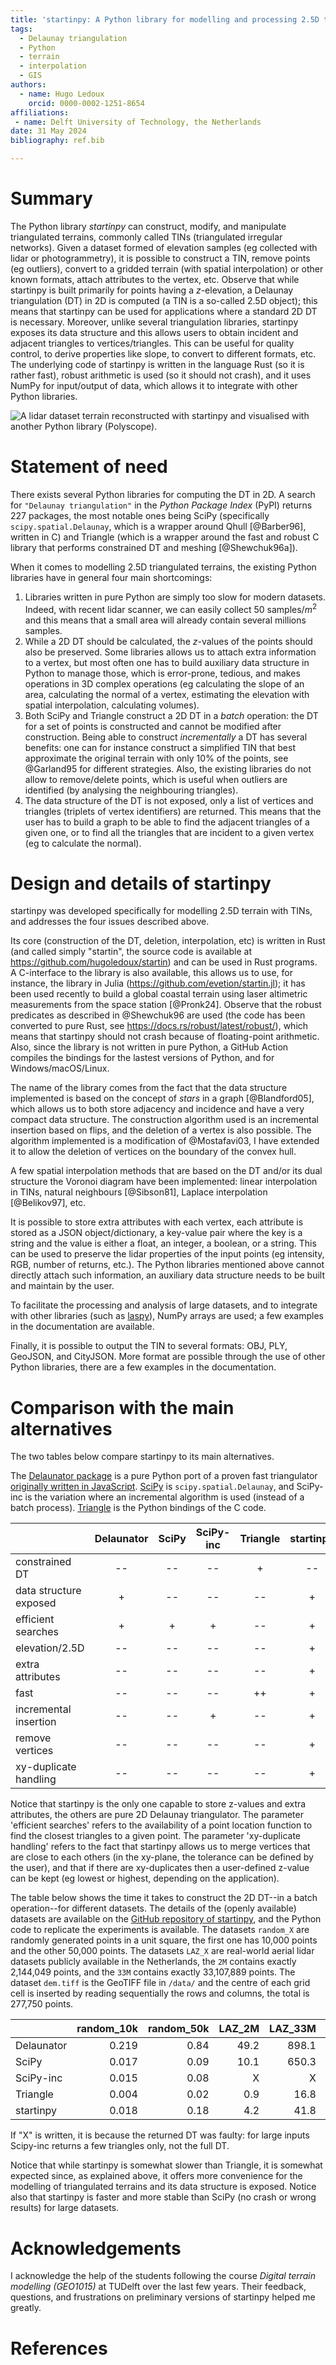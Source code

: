 ```yaml
---
title: 'startinpy: A Python library for modelling and processing 2.5D triangulated terrains'
tags:
  - Delaunay triangulation
  - Python
  - terrain
  - interpolation
  - GIS
authors:
  - name: Hugo Ledoux
    orcid: 0000-0002-1251-8654
affiliations:
 - name: Delft University of Technology, the Netherlands
date: 31 May 2024
bibliography: ref.bib

---
```


# Summary

The Python library *startinpy* can construct, modify, and manipulate triangulated terrains, commonly called TINs (triangulated irregular networks).
Given a dataset formed of elevation samples (eg collected with lidar or photogrammetry), it is possible to construct a TIN, remove points (eg outliers), convert to a gridded terrain (with spatial interpolation) or other known formats, attach attributes to the vertex, etc.
Observe that while startinpy is built primarily for points having a *z*-elevation, a Delaunay triangulation (DT) in 2D is computed (a TIN is a so-called 2.5D object); this means that startinpy can be used for applications where a standard 2D DT is necessary.
Moreover, unlike several triangulation libraries, startinpy exposes its data structure and this allows users to obtain incident and adjacent triangles to vertices/triangles. 
This can be useful for quality control, to derive properties like slope, to convert to different formats, etc. 
The underlying code of startinpy is written in the language Rust (so it is rather fast), robust arithmetic is used (so it should not crash), and it uses NumPy for input/output of data, which allows it to integrate with other Python libraries.

![A lidar dataset terrain reconstructed with startinpy and visualised with another Python library (Polyscope).](polyscope_gui.jpg)


# Statement of need

There exists several Python libraries for computing the DT in 2D.
A search for `"Delaunay triangulation"` in the *Python Package Index* (PyPI) returns 227 packages, the most notable ones being SciPy (specifically `scipy.spatial.Delaunay`, which is a wrapper around Qhull [@Barber96], written in C) and Triangle (which is a wrapper around the fast and robust C library that performs constrained DT and meshing [@Shewchuk96a]).

When it comes to modelling 2.5D triangulated terrains, the existing Python libraries have in general four main shortcomings:

  1. Libraries written in pure Python are simply too slow for modern datasets. Indeed, with recent lidar scanner, we can easily collect 50 samples/$m^2$ and this means that a small area will already contain several millions samples. 
  2. While a 2D DT should be calculated, the *z*-values of the points should also be preserved. Some libraries allows us to attach extra information to a vertex, but most often one has to build auxiliary data structure in Python to manage those, which is error-prone, tedious, and makes operations in 3D complex operations (eg calculating the slope of an area, calculating the normal of a vertex, estimating the elevation with spatial interpolation, calculating volumes).
  3. Both SciPy and Triangle construct a 2D DT in a *batch* operation: the DT for a set of points is constructed and cannot be modified after construction. Being able to construct *incrementally* a DT has several benefits: one can for instance construct a simplified TIN that best approximate the original terrain with only 10% of the points, see @Garland95 for different strategies. Also, the existing libraries do not allow to remove/delete points, which is useful when outliers are identified (by analysing the neighbouring triangles).
  4. The data structure of the DT is not exposed, only a list of vertices and triangles (triplets of vertex identifiers) are returned. This means that the user has to build a graph to be able to find the adjacent triangles of a given one, or to find all the triangles that are incident to a given vertex (eg to calculate the normal).


# Design and details of startinpy

startinpy was developed specifically for modelling 2.5D terrain with TINs, and addresses the four issues described above.

Its core (construction of the DT, deletion, interpolation, etc) is written in Rust (and called simply "startin", the source code is available at https://github.com/hugoledoux/startin) and can be used in Rust programs. 
A C-interface to the library is also available, this allows us to use, for instance, the library in Julia (https://github.com/evetion/startin.jl); it has been used recently to build a global coastal terrain using laser altimetric measurements from the space station [@Pronk24].
Observe that the robust predicates as described in @Shewchuk96 are used (the code has been converted to pure Rust, see https://docs.rs/robust/latest/robust/), which means that startinpy should not crash because of floating-point arithmetic.
Also, since the library is not written in pure Python, a GitHub Action compiles the bindings for the lastest versions of Python, and for Windows/macOS/Linux.

The name of the library comes from the fact that the data structure implemented is based on the concept of *stars* in a graph [@Blandford05], which allows us to both store adjacency and incidence and have a very compact data structure.
The construction algorithm used is an incremental insertion based on flips, and the deletion of a vertex is also possible. 
The algorithm implemented is a modification of @Mostafavi03, I have extended it to allow the deletion of vertices on the boundary of the convex hull. 

A few spatial interpolation methods that are based on the DT and/or its dual structure the Voronoi diagram have been implemented: linear interpolation in TINs, natural neighbours [@Sibson81], Laplace interpolation [@Belikov97], etc.

It is possible to store extra attributes with each vertex, each attribute is stored as a JSON object/dictionary, a key-value pair where the key is a string and the value is either a float, an integer, a boolean, or a string.
This can be used to preserve the lidar properties of the input points (eg intensity, RGB, number of returns, etc.).
The Python libraries mentioned above cannot directly attach such information, an auxiliary data structure needs to be built and maintain by the user.

To facilitate the processing and analysis of large datasets, and to integrate with other libraries (such as [laspy](https://github.com/laspy/laspy)), NumPy arrays are used; a few examples in the documentation are available.

Finally, it is possible to output the TIN to several formats: OBJ, PLY, GeoJSON, and CityJSON.
More format are possible through the use of other Python libraries, there are a few examples in the documentation.


# Comparison with the main alternatives

The two tables below compare startinpy to its main alternatives.

The [Delaunator package](https://github.com/HakanSeven12/Delaunator-Python) is a pure Python port of a proven fast triangulator [originally written in JavaScript](https://github.com/mapbox/delaunator). 
[SciPy](https://docs.scipy.org/doc/scipy/reference/generated/scipy.spatial.Delaunay.html) is `scipy.spatial.Delaunay`, and SciPy-inc is the variation where an incremental algorithm is used (instead of a batch process).
[Triangle](https://pypi.org/project/triangle/) is the Python bindings of the C code. 

|                        | Delaunator | SciPy | SciPy-inc | Triangle | startinpy |
|------------------------|:----------:|:-----:|:---------:|:--------:|:---------:|
| constrained DT         |    --      | --    |     --    |   +      |   --      |
| data structure exposed |    +       | --    |     --    |   --     |   +       |
| efficient searches     |    +       | +     |     +     |   --     |   +       |
| elevation/2.5D         |    --      | --    |     --    |   --     |   +       |
| extra attributes       |    --      | --    |     --    |   --     |   +       |
| fast                   |    --      | --    |     --    |   ++     |   +       |
| incremental insertion  |    --      | --    |     +     |   --     |   +       |
| remove vertices        |    --      | --    |     --    |   --     |   +       |
| xy-duplicate handling  |    --      | --    |     --    |   --     |   +       |


Notice that startinpy is the only one capable to store z-values and extra attributes, the others are pure 2D Delaunay triangulator.
The parameter 'efficient searches' refers to the availability of a point location function to find the closest triangles to a given point.
The parameter 'xy-duplicate handling' refers to the fact that startinpy allows us to merge vertices that are close to each others (in the xy-plane, the tolerance can be defined by the user), and that if there are xy-duplicates then a user-defined z-value can be kept (eg lowest or highest, depending on the application).


The table below shows the time it takes to construct the 2D DT--in a batch operation--for different datasets.
The details of the (openly available) datasets are available on the [GitHub repository of startinpy](https://github.com/hugoledoux/startinpy/tree/develop/dt_comparisons), and the Python code to replicate the experiments is available.
The datasets `random_X` are randomly generated points in a unit square, the first one has 10,000 points and the other 50,000 points.
The datasets `LAZ_X` are real-world aerial lidar datasets publicly available in the Netherlands, the `2M` contains exactly 2,144,049 points, and the `33M` contains exactly 33,107,889 points. 
The dataset `dem.tiff` is the GeoTIFF file in `/data/` and the centre of each grid cell is inserted by reading sequentially the rows and columns, the total is 277,750 points.

|            |random_10k|random_50k|LAZ_2M|LAZ_33M|dem.tiff|
|:-----------|---------:|---------:|-----:|------:|-------:|
| Delaunator |   0.219  |    0.84  | 49.2 | 898.1 |   3.55 |
| SciPy      |   0.017  |    0.09  | 10.1 | 650.3 |   1.79 |
| SciPy-inc  |   0.015  |    0.08  |    X |     X |      X |
| Triangle   |   0.004  |    0.02  |  0.9 |  16.8 |   0.19 |
| startinpy  |   0.018  |    0.18  |  4.2 |  41.8 |   0.46 |

If "X" is written, it is because the returned DT was faulty: for large inputs Scipy-inc returns a few triangles only, not the full DT.

Notice that while startinpy is somewhat slower than Triangle, it is somewhat expected since, as explained above, it offers more convenience for the modelling of triangulated terrains and its data structure is exposed.
Notice also that startinpy is faster and more stable than SciPy (no crash or wrong results) for large datasets.


# Acknowledgements

I acknowledge the help of the students following the course *Digital terrain modelling (GEO1015)* at TUDelft over the last few years.
Their feedback, questions, and frustrations on preliminary versions of startinpy helped me greatly.

# References